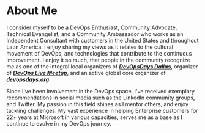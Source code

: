 ---
---

# About Me

I consider myself to be a DevOps Enthusiast, Community Advocate, Technical Evangelist, and a Community Ambassador who works as an Independent Consultant with customers in the United States and throughout Latin America. I enjoy sharing my views as it relates to the cultural movement of DevOps, and technologies that contribute to the continuous improvement. I enjoy it so much, that people in the community recognize me as one of the integral local organizers of ***[DevOpsDays Dallas](https://www.devopsdays.org/dallas "DevOpsDays Dallas")***, organizer of ***[DevOps Live Meetup](https://www.meetup.com/DevOpsLive/ "DevOps Live Meetup")***, and an active global core organizer of ***[devopsdays.org](https://devopsdays.org/ "devopsdays")***.

Since I've been involvement in the DevOps space, I've received exemplary recommendations in social media such as the LinkedIn community groups, and Twitter. My passion in this field shines as I mentor others, and enjoy tackling challenges. My vast experience in helping Enterprise customers for 22+ years at Microsoft in various capacities, serves me as a base as I continue to evolve in my DevOps journey.

